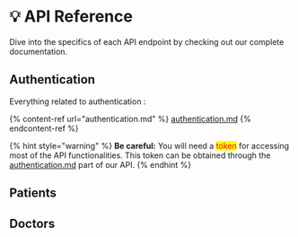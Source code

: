# 💡 API Reference

Dive into the specifics of each API endpoint by checking out our complete documentation.

## Authentication

Everything related to authentication :

{% content-ref url="authentication.md" %}
[authentication.md](authentication.md)
{% endcontent-ref %}

{% hint style="warning" %}
**Be careful:** You will need a <mark style="color:red;">token</mark> for accessing most of the API functionalities. This token can be obtained through the [authentication.md](authentication.md "mention") part of our API.
{% endhint %}

## Patients

## Doctors
